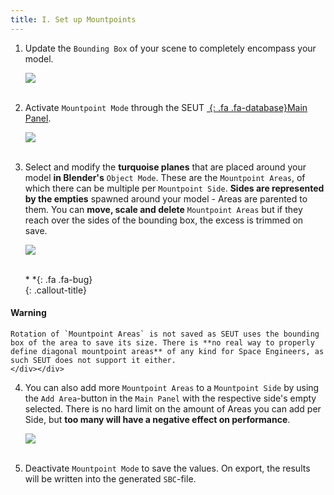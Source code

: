 ```yaml
---
title: I. Set up Mountpoints
---
```

1. Update the `Bounding Box` of your scene to completely encompass your model.

    ![](/modding-reference/assets/images/tutorials/seut/mountpoints_bbox.png)
<br><br/>

2. Activate `Mountpoint Mode` through the SEUT [*&nbsp;*{: .fa .fa-database}Main Panel](/modding-reference/reference/tools/3d-modelling/seut/main-panel#mountpoint-mode).

    ![](/modding-reference/assets/images/tutorials/seut/mountpoints_activate.png)
<br><br/>

3. Select and modify the **turquoise planes** that are placed around your model **in Blender's** `Object Mode`. These are the `Mountpoint Areas`, of which there can be multiple per `Mountpoint Side`. **Sides are represented by the empties** spawned around your model - Areas are parented to them. You can **move, scale and delete** `Mountpoint Areas` but if they reach over the sides of the bounding box, the excess is trimmed on save.

    ![](/modding-reference/assets/images/tutorials/seut/mountpoints_edit-areas.png)
<br><br/>

    <div class="callout-block callout-warning"><div class="icon-holder">*&nbsp;*{: .fa .fa-bug}
    </div><div class="content">
    {: .callout-title}
#### Warning
    Rotation of `Mountpoint Areas` is not saved as SEUT uses the bounding box of the area to save its size. There is **no real way to properly define diagonal mountpoint areas** of any kind for Space Engineers, as such SEUT does not support it either.
    </div></div>

4. You can also add more `Mountpoint Areas` to a `Mountpoint Side` by using the `Add Area`-button in the `Main Panel` with the respective side's empty selected. There is no hard limit on the amount of Areas you can add per Side, but **too many will have a negative effect on performance**.

    ![](/modding-reference/assets/images/tutorials/seut/mountpoints_add-areas.png)
<br><br/>

5. Deactivate `Mountpoint Mode` to save the values. On export, the results will be written into the generated `SBC`-file. 
<br><br/>